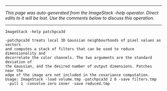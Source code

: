 
---

_This page was auto-generated from the ImageStack -help operator. Direct edits to it will be lost. Use the comments below to discuss this operation._

---

```
ImageStack -help patchpca3d

-patchpca3d treats local 3D Gaussian neighbourhoods of pixel values as vectors
and computes a stack of filters that can be used to reduce dimensionality and
decorrelate the color channels. The two arguments are the standard deviation of
the Gaussian, and the desired number of output dimensions. Patches near the
edge of the image are not included in the covariance computation.
Usage: ImageStack -load volume.tmp -patchpca3d 2 8 -save filters.tmp
 -pull 1 -convolve zero inner -save reduced.tmp
```